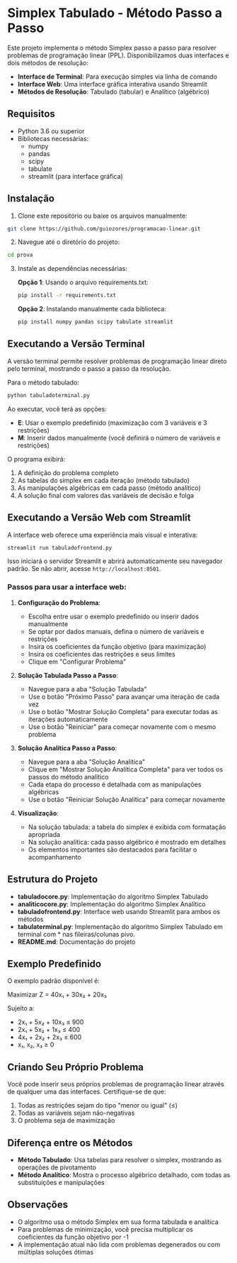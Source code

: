 # Simplex Tabulado - Método Passo a Passo

Este projeto implementa o método Simplex passo a passo para resolver problemas de programação linear (PPL). Disponibilizamos duas interfaces e dois métodos de resolução:

- **Interface de Terminal**: Para execução simples via linha de comando
- **Interface Web**: Uma interface gráfica interativa usando Streamlit
- **Métodos de Resolução**: Tabulado (tabular) e Analítico (algébrico)

## Requisitos

- Python 3.6 ou superior
- Bibliotecas necessárias:
  - numpy
  - pandas
  - scipy
  - tabulate
  - streamlit (para interface gráfica)

## Instalação

1. Clone este repositório ou baixe os arquivos manualmente:

```bash
git clone https://github.com/guiozores/programacao-linear.git
```

2. Navegue até o diretório do projeto:

```bash
cd prova
```

3. Instale as dependências necessárias:

   **Opção 1**: Usando o arquivo requirements.txt:

   ```bash
   pip install -r requirements.txt
   ```

   **Opção 2**: Instalando manualmente cada biblioteca:

   ```bash
   pip install numpy pandas scipy tabulate streamlit
   ```

## Executando a Versão Terminal

A versão terminal permite resolver problemas de programação linear direto pelo terminal, mostrando o passo a passo da resolução.

Para o método tabulado:

```bash
python tabuladoterminal.py
```


Ao executar, você terá as opções:

- **E**: Usar o exemplo predefinido (maximização com 3 variáveis e 3 restrições)
- **M**: Inserir dados manualmente (você definirá o número de variáveis e restrições)

O programa exibirá:

1. A definição do problema completo
2. As tabelas do simplex em cada iteração (método tabulado)
3. As manipulações algébricas em cada passo (método analítico)
4. A solução final com valores das variáveis de decisão e folga

## Executando a Versão Web com Streamlit

A interface web oferece uma experiência mais visual e interativa:

```bash
streamlit run tabuladofrontend.py
```

Isso iniciará o servidor Streamlit e abrirá automaticamente seu navegador padrão. Se não abrir, acesse `http://localhost:8501`.

### Passos para usar a interface web:

1. **Configuração do Problema**:

   - Escolha entre usar o exemplo predefinido ou inserir dados manualmente
   - Se optar por dados manuais, defina o número de variáveis e restrições
   - Insira os coeficientes da função objetivo (para maximização)
   - Insira os coeficientes das restrições e seus limites
   - Clique em "Configurar Problema"

2. **Solução Tabulada Passo a Passo**:

   - Navegue para a aba "Solução Tabulada"
   - Use o botão "Próximo Passo" para avançar uma iteração de cada vez
   - Use o botão "Mostrar Solução Completa" para executar todas as iterações automaticamente
   - Use o botão "Reiniciar" para começar novamente com o mesmo problema

3. **Solução Analítica Passo a Passo**:

   - Navegue para a aba "Solução Analítica"
   - Clique em "Mostrar Solução Analítica Completa" para ver todos os passos do método analítico
   - Cada etapa do processo é detalhada com as manipulações algébricas
   - Use o botão "Reiniciar Solução Analítica" para começar novamente

4. **Visualização**:
   - Na solução tabulada: a tabela do simplex é exibida com formatação apropriada
   - Na solução analítica: cada passo algébrico é mostrado em detalhes
   - Os elementos importantes são destacados para facilitar o acompanhamento

## Estrutura do Projeto

- **tabuladocore.py**: Implementação do algoritmo Simplex Tabulado
- **analiticocore.py**: Implementação do algoritmo Simplex Analítico
- **tabuladofrontend.py**: Interface web usando Streamlit para ambos os métodos
- **tabulaterminal.py**: Implementação do algoritmo Simplex Tabulado em terminal com * nas fileiras/colunas pivo.
- **README.md**: Documentação do projeto

## Exemplo Predefinido

O exemplo padrão disponível é:

Maximizar Z = 40x₁ + 30x₂ + 20x₃

Sujeito a:

- 2x₁ + 5x₂ + 10x₃ ≤ 900
- 2x₁ + 5x₂ + 1x₃ ≤ 400
- 4x₁ + 2x₂ + 2x₃ ≤ 600
- x₁, x₂, x₃ ≥ 0

## Criando Seu Próprio Problema

Você pode inserir seus próprios problemas de programação linear através de qualquer uma das interfaces. Certifique-se de que:

1. Todas as restrições sejam do tipo "menor ou igual" (≤)
2. Todas as variáveis sejam não-negativas
3. O problema seja de maximização

## Diferença entre os Métodos

- **Método Tabulado**: Usa tabelas para resolver o simplex, mostrando as operações de pivotamento
- **Método Analítico**: Mostra o processo algébrico detalhado, com todas as substituições e manipulações

## Observações

- O algoritmo usa o método Simplex em sua forma tabulada e analítica
- Para problemas de minimização, você precisa multiplicar os coeficientes da função objetivo por -1
- A implementação atual não lida com problemas degenerados ou com múltiplas soluções ótimas
